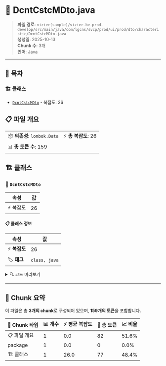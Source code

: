 # 📄 DcntCstcMDto.java

> **파일 경로**: `vizier(sample)/vizier-be-prod-develop/src/main/java/com/lgcns/svcp/prod/ui/prod/dto/characteristic/DcntCstcMDto.java`  
> **생성일**: 2025-10-13  
> **Chunk 수**: 3개  
> **언어**: Java
---

## 📑 목차

### 🏗️ 클래스
- [`DcntCstcMDto`](#class-dcntcstcmdto) - 복잡도: 26

## 📋 파일 개요

| | |
|--|--|
| 📦 **의존성**: `lombok.Data` | ⚡ **총 복잡도**: 26 |
| 📊 **총 토큰 수**: 159 |  |



## 🏗️ 클래스

### <a id="class-dcntcstcmdto"></a>🎯 `DcntCstcMDto`

| 속성 | 값 |
|------|----|
| ⚡ 복잡도 | 26 |



#### 📋 클래스 정보

| 속성 | 값 |
|------|----|
| ⚡ **복잡도** | 26 || 📍 **라인 범위** | 6-6 |
| 🏷️ **태그** | `class, java` |

<details>
<summary>🔍 코드 미리보기</summary>

```java
public class DcntCstcMDto {
	private String prodUuid;
	private String dcntCstcCd;
	private String dcntCstcNm;
	private String dcntRegDivsCd;
	private String dcntKdCd;
	private String dcntKdDetlCd;
	private String prodKdDetlCd;
	private String dcntAplyLvCd;
	private String custKdCd;
	private String prodUseTermMmct;
	private String prodAplyCyclCd;
	private String useTermAplyDivsCd;
	private String duplRegPsblYn;
	private String adjRsnCd;
	private String pnltOccrYn;
	private String dcntStrtDtKdCd;
	private String dcntGrpKdCd;
	private String entrMmddAplyKdCd;
	private String expyMmddAplyKdCd;
	private String rgstUsr;
	private String rgstDtm;
	private String updUsr;
	private String updDtm;
	private String type;
}...
```

**Chunk 정보**
- 🆔 **ID**: `56bacdda799b`
- 📍 **라인**: 6-6
- 📊 **토큰**: 77
- 🏷️ **태그**: `class, java`

</details>

---





## 🧩 Chunk 요약

이 파일은 총 **3개의 chunk**로 구성되어 있으며, **159개의 토큰**을 포함합니다.

| 🧩 Chunk 타입 | 📊 개수 | ⚡ 평균 복잡도 | 📝 총 토큰 | 📈 비율 |
|---------------|--------|-------------|----------|--------|
| 📋 파일 개요 | 1 | 0.0 | 82 | 51.6% |
| package | 1 | 0.0 | 0 | 0.0% |
| 🏗️ 클래스 | 1 | 26.0 | 77 | 48.4% |

